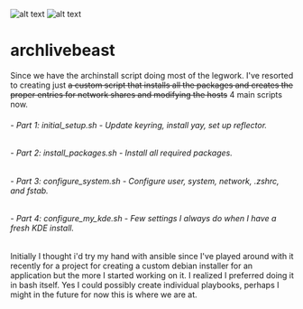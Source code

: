 ![alt text](https://img.shields.io/badge/Shell_Script-121011?style=for-the-badge&logo=gnu-bash&logoColor=black) 
![alt text](https://img.shields.io/badge/Arch_Linux-1793D1?style=for-the-badge&logo=arch-linux&logoColor=black)
# archlivebeast
Since we have the archinstall script doing most of the legwork. I've resorted to creating just ~~a custom script that installs all the packages and creates the proper entries for network shares and modifying the hosts~~ 4 main scripts now.

###### - Part 1: initial_setup.sh - Update keyring, install yay, set up reflector.  
###### - Part 2: install_packages.sh - Install all required packages.  
###### - Part 3: configure_system.sh - Configure user, system, network, .zshrc, and fstab.  
###### - Part 4: configure_my_kde.sh - Few settings I always do when I have a fresh KDE install.  

Initially I thought i'd try my hand with ansible since I've played around with it recently for a project for creating a custom debian installer for an application but the more I started working on it.  I realized I preferred doing it in bash itself. Yes I could possibly create individual playbooks, perhaps I might in the future for now this is where we are at.
